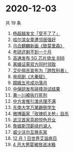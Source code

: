 # 2020-12-03

共 19 条

<!-- BEGIN ZHIHUSEARCH -->
<!-- 最后更新时间 Thu Dec 03 2020 22:08:15 GMT+0800 (CST) -->
1. [杨超越发文「受不了了」 ](https://www.zhihu.com/search?q=杨超越)
1. [哈尔滨女童遭邻居强奸](https://www.zhihu.com/search?q=哈尔滨女童)
1. [乌合麒麟新画《致莫里森》](https://www.zhihu.com/search?q=致莫里森)
1. [考研还剩不到一个月](https://www.zhihu.com/search?q=考研)
1. [高通发布 5G 芯片骁龙 888](https://www.zhihu.com/search?q=骁龙888)
1. [离婚证需双方同时领取](https://www.zhihu.com/search?q=离婚冷静期)
1. [艾伦佩吉宣布为「跨性别者」](https://www.zhihu.com/search?q=跨性别者)
1. [电视剧《大秦赋》](https://www.zhihu.com/search?q=大秦赋)
1. [嫦娥五号成功落月](https://www.zhihu.com/search?q=嫦娥五号)
1. [中保研发布碰撞测试结果](https://www.zhihu.com/search?q=中保研)
1. [黄一川被执行死刑](https://www.zhihu.com/search?q=黄一川)
1. [中方发推引澳总理不满 ](https://www.zhihu.com/search?q=澳大利亚阿富汗)
1. [东南大学万某踢倒学生](https://www.zhihu.com/search?q=东南大学万思远)
1. [微博画家「玫瑰机关枪」自杀](https://www.zhihu.com/search?q=玫瑰机关枪)
1. [武汉首家茶颜悦色开业](https://www.zhihu.com/search?q=茶颜悦色)
1. [詹姆斯顶薪续约湖人](https://www.zhihu.com/search?q=詹姆斯)
1. [威少沃尔互换东家](https://www.zhihu.com/search?q=威少)
1. [12 月 1 日世界艾滋病日](https://www.zhihu.com/search?q=艾滋病)
1. [4 月大男婴被放进冰箱](https://www.zhihu.com/search?q=男婴冰箱)
<!-- END ZHIHUSEARCH -->
